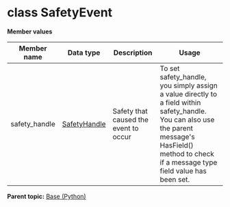 # class SafetyEvent

 **Member values** 

|Member name|Data type|Description|Usage|
|-----------|---------|-----------|-----|
|safety\_handle| [SafetyHandle](../Common/SafetyHandle.md#)|Safety that caused the event to occur|To set safety\_handle, you simply assign a value directly to a field within safety\_handle. You can also use the parent message's HasField\(\) method to check if a message type field value has been set.|

**Parent topic:** [Base \(Python\)](../../summary_pages/Base.md)

